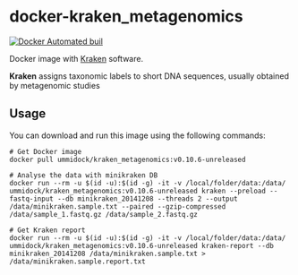 # docker-kraken_metagenomics

[![Docker Automated buil](https://img.shields.io/docker/automated/jrottenberg/ffmpeg.svg)](https://hub.docker.com/r/ummidock/kraken_metagenomics/)

Docker image with [Kraken](https://ccb.jhu.edu/software/kraken/) software.

**Kraken** assigns taxonomic labels to short DNA sequences, usually obtained by metagenomic studies

Usage
-----

You can download and run this image using the following commands:

    # Get Docker image
    docker pull ummidock/kraken_metagenomics:v0.10.6-unreleased

    # Analyse the data with minikraken DB
    docker run --rm -u $(id -u):$(id -g) -it -v /local/folder/data:/data/ ummidock/kraken_metagenomics:v0.10.6-unreleased kraken --preload --fastq-input --db minikraken_20141208 --threads 2 --output /data/minikraken.sample.txt --paired --gzip-compressed /data/sample_1.fastq.gz /data/sample_2.fastq.gz

    # Get Kraken report
    docker run --rm -u $(id -u):$(id -g) -it -v /local/folder/data:/data/ ummidock/kraken_metagenomics:v0.10.6-unreleased kraken-report --db minikraken_20141208 /data/minikraken.sample.txt > /data/minikraken.sample.report.txt
